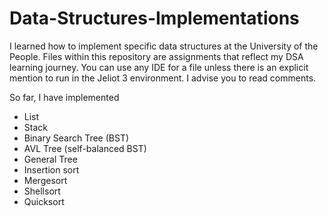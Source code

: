 # Data-Structures-Implementations
I learned how to implement specific data structures at the University of the People. Files within this repository are assignments that reflect my DSA learning journey. You can use any IDE for a file unless there is an explicit mention to run in the Jeliot 3 environment. I advise you to read comments.

So far, I have implemented
- List
- Stack
- Binary Search Tree (BST)
- AVL Tree (self-balanced BST)
- General Tree
- Insertion sort
- Mergesort
- Shellsort
- Quicksort

